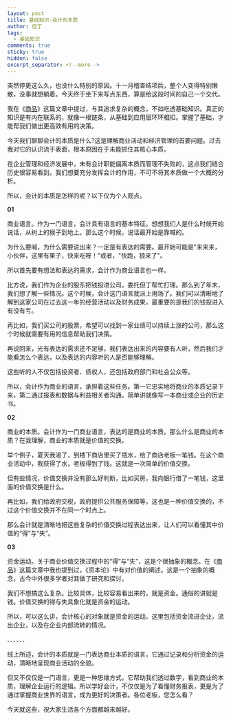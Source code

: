 ```yaml
---
layout: post
title: 基础知识-会计的本质
author: 但丁
tags:
  - 基础知识
comments: true
sticky: true
hidden: false
excerpt_separator: <!--more-->
---
```

突然停更这么久，也没什么特别的原因。十一月稽查结项后，整个人变得特别懒散，没事就想躺着。今天终于坐下来写点东西，算是给这段时间的自己一个交代。

我在《[商品](https://mp.weixin.qq.com/s?__biz=MzkzODIwNjY5Mg==&mid=2247483973&idx=1&sn=6d1f3f9165c0dc83b2a0a419d3213bf9&scene=21#wechat_redirect)》这篇文章中提过，与其追求复杂的概念，不如吃透基础知识。真正的知识是有内在联系的，就像一根链条，从基础到应用层环环相扣。掌握了基础，才能帮我们做出更高效有用的决策。

今天我们聊聊会计的本质是什么?这是理解商业活动和经济管理的首要问题。过去我对它的认识流于表面，根本原因在于未能抓住其核心本质。

<!--more-->

在企业管理和经济发展中，未有会计职能偏离本质而管理不失败的，这点我们结合历史很容易看到。我们想要充分发挥会计的作用，不可不将其本质做一个大概的分析。

所以，会计的本质是怎样的呢？以下仅为个人观点。

**01**

商业语言。作为一门语言，会计具有语言的基本特征。想想我们人是什么时候开始说话，从树上的猴子到地上。那么这个时候，说话最开始是靠喊的。

为什么要喊，为什么需要说出来？一定是有表达的需要。最开始可能是"来来来，小伙伴，这里有果子，快来吃呀！"或者，"快跑，狼来了"。

所以首先要有想法和表达的需求，会计作为商业语言也一样。

比方说，我们作为企业的股东把钱投进公司，委托但丁帮忙打理。那么到了年末，我们想了解一些情况。这个时候，会计这门语言就派上用场了。我们可以清晰地了解到这家公司在过去这一年的经营活动以及财务成果，最重要的是我们的钱投进入有没有亏。

再比如，我们买公司的股票，希望可以找到一家业绩可以持续上涨的公司，那么这个时候就需要有用的信息帮助我们决策。

再说回来，光有表达的需求还不足够，我们表达出来的内容要有人听，然后我们才能看怎么个表达，以及表达的内容听的人是否能够理解。

这些听的人不仅包括投资者、债权人，还包括政府部门和社会公众等。

所以，会计作为商业的语言，承担着这些任务。第一它忠实地将商业的本质记录下来，第二通过报表和数据与利益相关者沟通。简单讲就像写一本商业或企业的历史书。

**02**

商业的本质。会计作为一门商业语言，表达的是商业的本质。那么什么是商业的本质？在我理解，商业的本质就是价值的交换。

举个例子，夏天我渴了，到楼下商店里买了瓶水，给了商店老板一笔钱。在这个商业活动中，我获得了水，老板得到了钱。这就是一次简单的价值交换。

但有些情况，价值交换并没有那么好判断，比如买房，我向银行借了一笔钱，这里面的价值交换是什么。

再比如，我们给政府交税，政府提供公共服务保障等，这也是一种价值交换的，不过这个价值交换并不在同一个时点上。

那么会计就是清晰地把这些复杂的价值交换过程表达出来，让人们可以看懂其中价值的“得”与“失”。

**03**

资金运动。关于商业价值交换过程中的“得”与“失”，这是个很抽象的概念。在《[商品](https://mp.weixin.qq.com/s?__biz=MzkzODIwNjY5Mg==&mid=2247483973&idx=1&sn=6d1f3f9165c0dc83b2a0a419d3213bf9&scene=21#wechat_redirect)》这篇文章中我也提到过，《资本论》中有对价值的阐述。这是一个抽象的概念，古今中外很多学者对其做了研究和探讨。

我们不想搞这么复杂。比较具体，比较容易看出来的，就是资金。通俗的讲就是钱。价值交换的得与失具象化就是资金的运动。

所以，可以这么讲，会计核心的对象就是资金的运动。这里包括资金流进企业，流出企业，以及在企业内部流转的情况。

、、、、、、

综上所述，会计的本质就是一门表达商业本质的语言，它通过记录和分析资金的运动，清晰地呈现商业活动的全貌。

但又不仅仅是一门语言，更是一种思维方式。它帮助我们透过数字，看到商业的本质，理解企业运行的逻辑。所以学好会计，不仅仅是为了看懂财务报表，更是为了通过掌握商业世界的语言，成为更好的决策者。各位老板，您怎么看？

今天就这些，祝大家生活各个方面都越来越好。